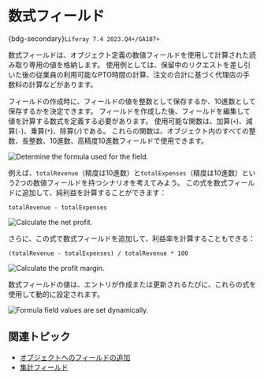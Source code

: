 # 数式フィールド

{bdg-secondary}`Liferay 7.4 2023.Q4+/GA107+`

数式フィールドは、オブジェクト定義の数値フィールドを使用して計算された読み取り専用の値を格納します。 使用例としては、保留中のリクエストを差し引いた後の従業員の利用可能なPTO時間の計算、注文の合計に基づく代理店の手数料の計算などがあります。

フィールドの作成時に、フィールドの値を整数として保存するか、10進数として保存するかを決定できます。 フィールドを作成した後、フィールドを編集して値を計算する数式を定義する必要があります。 使用可能な関数は、加算(`+`)、減算(`-`)、乗算(`*`)、除算(`/`)である。 これらの関数は、オブジェクト内のすべての整数、長整数、10進数、高精度10進数フィールドで使用できます。

![Determine the formula used for the field.](./formula-fields/images/01.png)

例えば、`totalRevenue`（精度は10進数）と`totalExpenses`（精度は10進数）という2つの数値フィールドを持つシナリオを考えてみよう。 この式を数式フィールドに追加して、純利益を計算することができます：

```
totalRevenue - totalExpenses
```

![Calculate the net profit.](./formula-fields/images/02.png)

さらに、この式で数式フィールドを追加して、利益率を計算することもできる：

```
(totalRevenue - totalExpenses) / totalRevenue * 100
```

![Calculate the profit margin.](./formula-fields/images/03.png)

数式フィールドの値は、エントリが作成または更新されるたびに、これらの式を使用して動的に設定されます。

![Formula field values are set dynamically.](./formula-fields/images/04.png)

## 関連トピック

* [オブジェクトへのフィールドの追加](./adding-fields-to-objects.md) 
* [集計フィールド](./aggregation-fields.md) 
<!-- * [Numeric Fields](./numeric-fields.md) -->
